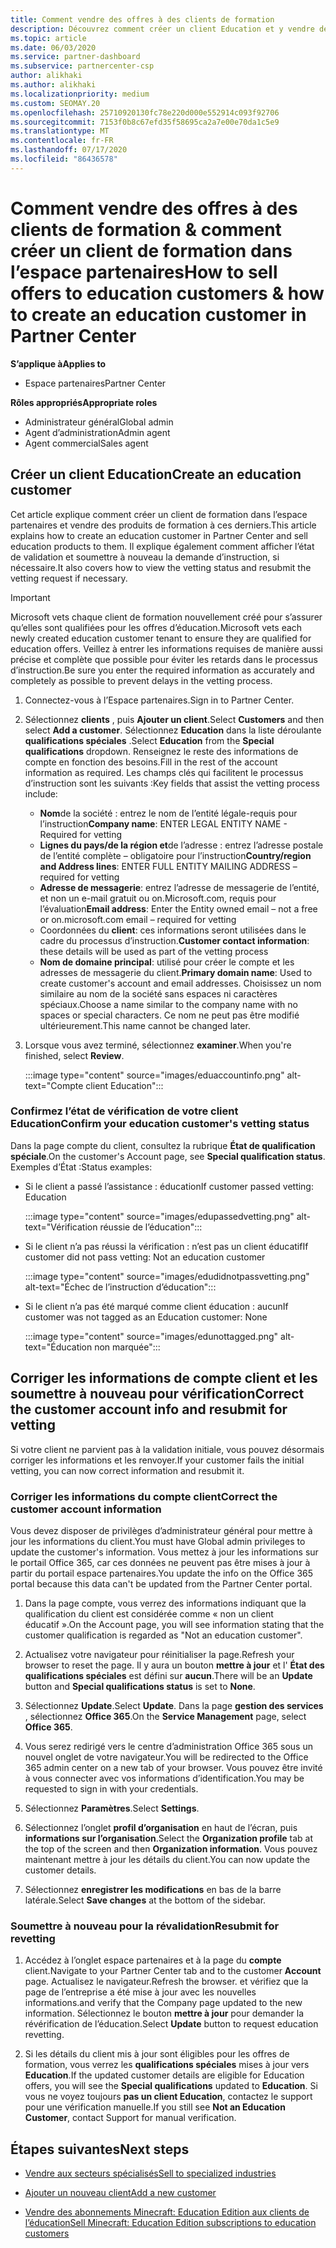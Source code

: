 ```yaml
---
title: Comment vendre des offres à des clients de formation
description: Découvrez comment créer un client Education et y vendre des offres dans l’espace partenaires.
ms.topic: article
ms.date: 06/03/2020
ms.service: partner-dashboard
ms.subservice: partnercenter-csp
author: alikhaki
ms.author: alikhaki
ms.localizationpriority: medium
ms.custom: SEOMAY.20
ms.openlocfilehash: 25710920130fc78e220d000e552914c093f92706
ms.sourcegitcommit: 7153f0b8c67efd35f58695ca2a7e00e70da1c5e9
ms.translationtype: MT
ms.contentlocale: fr-FR
ms.lasthandoff: 07/17/2020
ms.locfileid: "86436578"
---
```

# <a name="how-to-sell-offers-to-education-customers--how-to-create-an-education-customer-in-partner-center"></a><span data-ttu-id="49d90-103">Comment vendre des offres à des clients de formation & comment créer un client de formation dans l’espace partenaires</span><span class="sxs-lookup"><span data-stu-id="49d90-103">How to sell offers to education customers & how to create an education customer in Partner Center</span></span>

<span data-ttu-id="49d90-104">**S’applique à**</span><span class="sxs-lookup"><span data-stu-id="49d90-104">**Applies to**</span></span>

- <span data-ttu-id="49d90-105">Espace partenaires</span><span class="sxs-lookup"><span data-stu-id="49d90-105">Partner Center</span></span>

<span data-ttu-id="49d90-106">**Rôles appropriés**</span><span class="sxs-lookup"><span data-stu-id="49d90-106">**Appropriate roles**</span></span>

- <span data-ttu-id="49d90-107">Administrateur général</span><span class="sxs-lookup"><span data-stu-id="49d90-107">Global admin</span></span>
- <span data-ttu-id="49d90-108">Agent d’administration</span><span class="sxs-lookup"><span data-stu-id="49d90-108">Admin agent</span></span>
- <span data-ttu-id="49d90-109">Agent commercial</span><span class="sxs-lookup"><span data-stu-id="49d90-109">Sales agent</span></span>

## <a name="create-an-education-customer"></a><span data-ttu-id="49d90-110">Créer un client Education</span><span class="sxs-lookup"><span data-stu-id="49d90-110">Create an education customer</span></span>

<span data-ttu-id="49d90-111">Cet article explique comment créer un client de formation dans l’espace partenaires et vendre des produits de formation à ces derniers.</span><span class="sxs-lookup"><span data-stu-id="49d90-111">This article explains how to create an education customer in Partner Center and sell education products to them.</span></span> <span data-ttu-id="49d90-112">Il explique également comment afficher l’état de validation et soumettre à nouveau la demande d’instruction, si nécessaire.</span><span class="sxs-lookup"><span data-stu-id="49d90-112">It also covers how to view the vetting status and resubmit the vetting request if necessary.</span></span>

> [!IMPORTANT]
> <span data-ttu-id="49d90-113">Microsoft vets chaque client de formation nouvellement créé pour s’assurer qu’elles sont qualifiées pour les offres d’éducation.</span><span class="sxs-lookup"><span data-stu-id="49d90-113">Microsoft vets each newly created education customer tenant to ensure they are qualified for education offers.</span></span>  <span data-ttu-id="49d90-114">Veillez à entrer les informations requises de manière aussi précise et complète que possible pour éviter les retards dans le processus d’instruction.</span><span class="sxs-lookup"><span data-stu-id="49d90-114">Be sure you enter the required information as accurately and completely as possible to prevent delays in the vetting process.</span></span>

1. <span data-ttu-id="49d90-115">Connectez-vous à l’Espace partenaires.</span><span class="sxs-lookup"><span data-stu-id="49d90-115">Sign in to Partner Center.</span></span>

2. <span data-ttu-id="49d90-116">Sélectionnez **clients** , puis **Ajouter un client**.</span><span class="sxs-lookup"><span data-stu-id="49d90-116">Select **Customers** and then select **Add a customer**.</span></span> <span data-ttu-id="49d90-117">Sélectionnez **Education** dans la liste déroulante **qualifications spéciales** .</span><span class="sxs-lookup"><span data-stu-id="49d90-117">Select **Education** from the **Special qualifications** dropdown.</span></span>  <span data-ttu-id="49d90-118">Renseignez le reste des informations de compte en fonction des besoins.</span><span class="sxs-lookup"><span data-stu-id="49d90-118">Fill in the rest of the account information as required.</span></span>  <span data-ttu-id="49d90-119">Les champs clés qui facilitent le processus d’instruction sont les suivants :</span><span class="sxs-lookup"><span data-stu-id="49d90-119">Key fields that assist the vetting process include:</span></span>

   - <span data-ttu-id="49d90-120">**Nom**de la société : entrez le nom de l’entité légale-requis pour l’instruction</span><span class="sxs-lookup"><span data-stu-id="49d90-120">**Company name**: ENTER LEGAL ENTITY NAME - Required for vetting</span></span>
   - <span data-ttu-id="49d90-121">**Lignes du pays/de la région et**de l’adresse : entrez l’adresse postale de l’entité complète – obligatoire pour l’instruction</span><span class="sxs-lookup"><span data-stu-id="49d90-121">**Country/region and Address lines**: ENTER FULL ENTITY MAILING ADDRESS – required for vetting</span></span>
   - <span data-ttu-id="49d90-122">**Adresse de messagerie**: entrez l’adresse de messagerie de l’entité, et non un e-mail gratuit ou on.Microsoft.com, requis pour l’évaluation</span><span class="sxs-lookup"><span data-stu-id="49d90-122">**Email address**:  Enter the Entity owned email – not a free or on.microsoft.com email – required for vetting</span></span>
   - <span data-ttu-id="49d90-123">Coordonnées du **client**: ces informations seront utilisées dans le cadre du processus d’instruction.</span><span class="sxs-lookup"><span data-stu-id="49d90-123">**Customer contact information**: these details will be used as part of the vetting process</span></span>
   - <span data-ttu-id="49d90-124">**Nom de domaine principal**: utilisé pour créer le compte et les adresses de messagerie du client.</span><span class="sxs-lookup"><span data-stu-id="49d90-124">**Primary domain name**:  Used to create customer's account and email addresses.</span></span>  <span data-ttu-id="49d90-125">Choisissez un nom similaire au nom de la société sans espaces ni caractères spéciaux.</span><span class="sxs-lookup"><span data-stu-id="49d90-125">Choose a name similar to the company name with no spaces or special characters.</span></span>  <span data-ttu-id="49d90-126">Ce nom ne peut pas être modifié ultérieurement.</span><span class="sxs-lookup"><span data-stu-id="49d90-126">This name cannot be changed later.</span></span>

3. <span data-ttu-id="49d90-127">Lorsque vous avez terminé, sélectionnez **examiner**.</span><span class="sxs-lookup"><span data-stu-id="49d90-127">When you're finished, select **Review**.</span></span>

   :::image type="content" source="images/eduaccountinfo.png" alt-text="Compte client Education":::

### <a name="confirm-your-education-customers-vetting-status"></a><span data-ttu-id="49d90-129">Confirmez l’état de vérification de votre client Education</span><span class="sxs-lookup"><span data-stu-id="49d90-129">Confirm your education customer's vetting status</span></span>

<span data-ttu-id="49d90-130">Dans la page compte du client, consultez la rubrique **État de qualification spéciale**.</span><span class="sxs-lookup"><span data-stu-id="49d90-130">On the customer's Account page, see **Special qualification status**.</span></span>
<span data-ttu-id="49d90-131">Exemples d’État :</span><span class="sxs-lookup"><span data-stu-id="49d90-131">Status examples:</span></span>

- <span data-ttu-id="49d90-132">Si le client a passé l’assistance : éducation</span><span class="sxs-lookup"><span data-stu-id="49d90-132">If customer passed vetting:  Education</span></span>

   :::image type="content" source="images/edupassedvetting.png" alt-text="Vérification réussie de l’éducation":::

- <span data-ttu-id="49d90-134">Si le client n’a pas réussi la vérification : n’est pas un client éducatif</span><span class="sxs-lookup"><span data-stu-id="49d90-134">If customer did not pass vetting:  Not an education customer</span></span>

   :::image type="content" source="images/edudidnotpassvetting.png" alt-text="Échec de l’instruction d’éducation":::

- <span data-ttu-id="49d90-136">Si le client n’a pas été marqué comme client éducation : aucun</span><span class="sxs-lookup"><span data-stu-id="49d90-136">If customer was not tagged as an Education customer:  None</span></span>

   :::image type="content" source="images/edunottagged.png" alt-text="Éducation non marquée":::

## <a name="correct-the-customer-account-info-and-resubmit-for-vetting"></a><span data-ttu-id="49d90-138">Corriger les informations de compte client et les soumettre à nouveau pour vérification</span><span class="sxs-lookup"><span data-stu-id="49d90-138">Correct the customer account info and resubmit for vetting</span></span>  

<span data-ttu-id="49d90-139">Si votre client ne parvient pas à la validation initiale, vous pouvez désormais corriger les informations et les renvoyer.</span><span class="sxs-lookup"><span data-stu-id="49d90-139">If your customer fails the initial vetting, you can now correct information and resubmit it.</span></span>

### <a name="correct-the-customer-account-information"></a><span data-ttu-id="49d90-140">Corriger les informations du compte client</span><span class="sxs-lookup"><span data-stu-id="49d90-140">Correct the customer account information</span></span>

<span data-ttu-id="49d90-141">Vous devez disposer de privilèges d’administrateur général pour mettre à jour les informations du client.</span><span class="sxs-lookup"><span data-stu-id="49d90-141">You must have Global admin privileges to update the customer's information.</span></span> <span data-ttu-id="49d90-142">Vous mettez à jour les informations sur le portail Office 365, car ces données ne peuvent pas être mises à jour à partir du portail espace partenaires.</span><span class="sxs-lookup"><span data-stu-id="49d90-142">You update the info on the Office 365 portal because this data can't be updated from the Partner Center portal.</span></span>

1. <span data-ttu-id="49d90-143">Dans la page compte, vous verrez des informations indiquant que la qualification du client est considérée comme « non un client éducatif ».</span><span class="sxs-lookup"><span data-stu-id="49d90-143">On the Account page, you will see information stating that the customer qualification is regarded as "Not an education customer".</span></span>

2. <span data-ttu-id="49d90-144">Actualisez votre navigateur pour réinitialiser la page.</span><span class="sxs-lookup"><span data-stu-id="49d90-144">Refresh your browser to reset the page.</span></span> <span data-ttu-id="49d90-145">Il y aura un bouton **mettre à jour** et l' **État des qualifications spéciales** est défini sur **aucun**.</span><span class="sxs-lookup"><span data-stu-id="49d90-145">There will be an **Update** button and **Special qualifications status** is set to **None**.</span></span>

3. <span data-ttu-id="49d90-146">Sélectionnez **Update**.</span><span class="sxs-lookup"><span data-stu-id="49d90-146">Select **Update**.</span></span> <span data-ttu-id="49d90-147">Dans la page **gestion des services** , sélectionnez **Office 365**.</span><span class="sxs-lookup"><span data-stu-id="49d90-147">On the **Service Management** page, select **Office 365**.</span></span>

4. <span data-ttu-id="49d90-148">Vous serez redirigé vers le centre d’administration Office 365 sous un nouvel onglet de votre navigateur.</span><span class="sxs-lookup"><span data-stu-id="49d90-148">You will be redirected to the Office 365 admin center on a new tab of your browser.</span></span> <span data-ttu-id="49d90-149">Vous pouvez être invité à vous connecter avec vos informations d’identification.</span><span class="sxs-lookup"><span data-stu-id="49d90-149">You may be requested to sign in with your credentials.</span></span>

5. <span data-ttu-id="49d90-150">Sélectionnez **Paramètres**.</span><span class="sxs-lookup"><span data-stu-id="49d90-150">Select **Settings**.</span></span>

6. <span data-ttu-id="49d90-151">Sélectionnez l’onglet **profil d’organisation** en haut de l’écran, puis **informations sur l’organisation**.</span><span class="sxs-lookup"><span data-stu-id="49d90-151">Select the **Organization profile** tab at the top of the screen and then **Organization information**.</span></span> <span data-ttu-id="49d90-152">Vous pouvez maintenant mettre à jour les détails du client.</span><span class="sxs-lookup"><span data-stu-id="49d90-152">You can now update the customer details.</span></span>

7. <span data-ttu-id="49d90-153">Sélectionnez **enregistrer les modifications** en bas de la barre latérale.</span><span class="sxs-lookup"><span data-stu-id="49d90-153">Select **Save changes** at the bottom of the sidebar.</span></span>  

### <a name="resubmit-for-revetting"></a><span data-ttu-id="49d90-154">Soumettre à nouveau pour la révalidation</span><span class="sxs-lookup"><span data-stu-id="49d90-154">Resubmit for revetting</span></span>

1. <span data-ttu-id="49d90-155">Accédez à l’onglet espace partenaires et à la page du **compte** client.</span><span class="sxs-lookup"><span data-stu-id="49d90-155">Navigate to your Partner Center tab and to the customer **Account** page.</span></span> <span data-ttu-id="49d90-156">Actualisez le navigateur.</span><span class="sxs-lookup"><span data-stu-id="49d90-156">Refresh the browser.</span></span> <span data-ttu-id="49d90-157">et vérifiez que la page de l’entreprise a été mise à jour avec les nouvelles informations.</span><span class="sxs-lookup"><span data-stu-id="49d90-157">and verify that the Company page updated to the new information.</span></span> <span data-ttu-id="49d90-158">Sélectionnez le bouton **mettre à jour** pour demander la révérification de l’éducation.</span><span class="sxs-lookup"><span data-stu-id="49d90-158">Select **Update** button to request education revetting.</span></span>

2. <span data-ttu-id="49d90-159">Si les détails du client mis à jour sont éligibles pour les offres de formation, vous verrez les **qualifications spéciales** mises à jour vers **Education**.</span><span class="sxs-lookup"><span data-stu-id="49d90-159">If the updated customer details are eligible for Education offers, you will see the **Special qualifications** updated to **Education**.</span></span> <span data-ttu-id="49d90-160">Si vous ne voyez toujours **pas un client Education**, contactez le support pour une vérification manuelle.</span><span class="sxs-lookup"><span data-stu-id="49d90-160">If you still see **Not an Education Customer**, contact Support for manual verification.</span></span>

## <a name="next-steps"></a><span data-ttu-id="49d90-161">Étapes suivantes</span><span class="sxs-lookup"><span data-stu-id="49d90-161">Next steps</span></span>

- [<span data-ttu-id="49d90-162">Vendre aux secteurs spécialisés</span><span class="sxs-lookup"><span data-stu-id="49d90-162">Sell to specialized industries</span></span>](get-special-pricing-for-offers.md)

- [<span data-ttu-id="49d90-163">Ajouter un nouveau client</span><span class="sxs-lookup"><span data-stu-id="49d90-163">Add a new customer</span></span>](add-a-new-customer.md)

- [<span data-ttu-id="49d90-164">Vendre des abonnements Minecraft: Education Edition aux clients de l’éducation</span><span class="sxs-lookup"><span data-stu-id="49d90-164">Sell Minecraft: Education Edition subscriptions to education customers</span></span>](minecraft-subscriptions.md)
